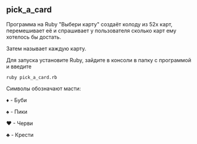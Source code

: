 ##  pick_a_card

Программа на Ruby "Выбери карту" создаёт колоду из 52х карт, перемешивает её и спрашивает у пользователя сколько карт 
ему 
хотелось бы 
достать.

Затем называет каждую карту.

Для запуска установите Ruby, зайдите в консоли в папку с программой и введите

~~~
ruby pick_a_card.rb
~~~

Символы обозначают масти:

♦ - Буби

♠ - Пики

♥ - Черви

♣ - Крести
